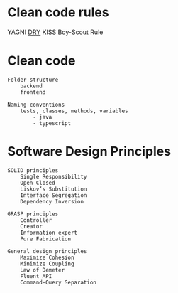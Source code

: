 # Clean code rules
YAGNI
[DRY](dry/before/Mechanic.java)
KISS
Boy-Scout Rule

# Clean code
    Folder structure
        backend
        frontend

    Naming conventions
        tests, classes, methods, variables
            - java
            - typescript

# Software Design Principles

    SOLID principles
        Single Responsibility
        Open Closed
        Liskov’s Substitution
        Interface Segregation
        Dependency Inversion

    GRASP principles
        Controller
        Creator
        Information expert
        Pure Fabrication

    General design principles
        Maximize Cohesion
        Minimize Coupling
        Law of Demeter
        Fluent API
        Command-Query Separation